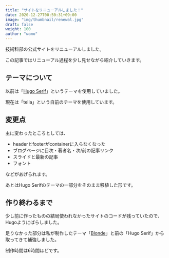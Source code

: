 ```yaml
---
title: "サイトをリニューアルしました！"
date: 2020-12-27T00:50:31+09:00
image: "img/thumbnail/renewal.jpg"
draft: false
weight: 100
author: "wamo"
---
```


技術科部の公式サイトをリニューアルしました。

この記事ではリニューアル過程を少し見せながら紹介していきます。

## テーマについて

以前は「[Hugo Serif](https://themes.gohugo.io/hugo-serif-theme/)」というテーマを使用していました。

現在は「tella」という自前のテーマを使用しています。

## 変更点

主に変わったところとしては、

* headerとfooterがcontainerに入らなくなった
* ブログページに目次・著者名・次/前の記事リンク
* スライドと最新の記事
* フォント

などがあげられます。  

あとはHugo Serifのテーマの一部分をそのまま移植した形です。

## 作り終わるまで

少し前に作ったものの結局使われなかったサイトのコードが残っていたので、Hugoようにばらしました。

足りなかった部分は私が制作したテーマ「[Blonde](https://github.com/opera7133/Blonde)」と前の「Hugo Serif」から取ってきて補強しました。

制作時間は6時間ほどです。
